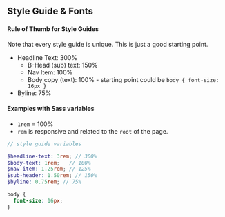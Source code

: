 ## Style Guide & Fonts

#### Rule of Thumb for Style Guides

Note that every style guide is unique. This is just a good starting point.

  * Headline Text: 300%
	* B-Head (sub) text: 150%
	* Nav Item: 100%
	* Body copy (text): 100% - starting point could be `body { font-size: 16px }`
  * Byline: 75%

#### Examples with Sass variables

* `1rem` = 100%
* `rem` is responsive and related to the `root` of the page.

```scss
// style guide variables

$headline-text: 3rem; // 300%
$body-text: 1rem;   // 100%
$nav-item: 1.25rem; // 125%
$sub-header: 1.50rem; // 150%
$byline: 0.75rem; // 75%

body {
  font-size: 16px;
}
```

